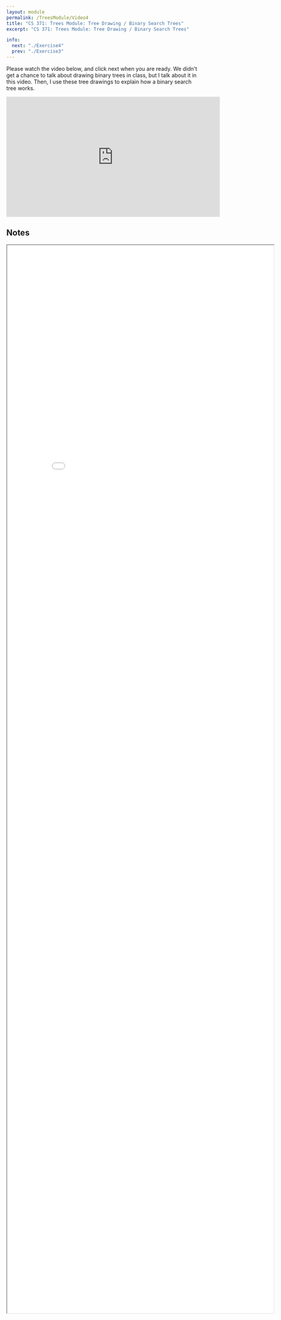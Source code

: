```yaml
---
layout: module
permalink: /TreesModule/Video4
title: "CS 371: Trees Module: Tree Drawing / Binary Search Trees"
excerpt: "CS 371: Trees Module: Tree Drawing / Binary Search Trees"

info:
  next: "./Exercise4"
  prev: "./Exercise3"
---
```


Please watch the video below, and click next when you are ready.  We didn't get a chance to talk about drawing binary trees in class, but I talk about it in this video.  Then, I use these tree drawings to explain how a binary search tree works.

<iframe width="560" height="315" src="https://www.youtube.com/embed/07MZ0UpXEyk" title="YouTube video player" frameborder="0" allow="accelerometer; autoplay; clipboard-write; encrypted-media; gyroscope; picture-in-picture" allowfullscreen></iframe>

<h2>Notes</h2>

<iframe src = "../images/TreesModule/BST.html" width="700" height="2800"></iframe>